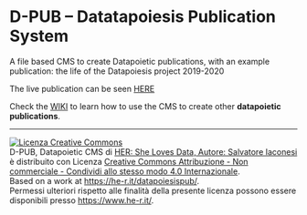 # D-PUB – Datatapoiesis Publication System
A file based CMS to create Datapoietic publications, with an example publication: the life of the Datapoiesis project 2019-2020


The live publication can be seen [HERE](https://he-r.it/datapoiesispub/) 

Check the [WIKI](https://github.com/xdxdVSxdxd/DatapoiesisPub/wiki) to learn how to use the CMS to create other **datapoietic publications**.


---


<a rel="license" href="http://creativecommons.org/licenses/by-nc-sa/4.0/"><img alt="Licenza Creative Commons" style="border-width:0" src="https://i.creativecommons.org/l/by-nc-sa/4.0/88x31.png" /></a><br /><span xmlns:dct="http://purl.org/dc/terms/" href="http://purl.org/dc/dcmitype/InteractiveResource" property="dct:title" rel="dct:type">D-PUB, Datapoietic CMS</span> di <a xmlns:cc="http://creativecommons.org/ns#" href="https://github.com/xdxdVSxdxd/DatapoiesisPub" property="cc:attributionName" rel="cc:attributionURL">HER: She Loves Data, Autore: Salvatore Iaconesi</a> è distribuito con Licenza <a rel="license" href="http://creativecommons.org/licenses/by-nc-sa/4.0/">Creative Commons Attribuzione - Non commerciale - Condividi allo stesso modo 4.0 Internazionale</a>.<br />Based on a work at <a xmlns:dct="http://purl.org/dc/terms/" href="https://he-r.it/datapoiesispub/" rel="dct:source">https://he-r.it/datapoiesispub/</a>.<br />Permessi ulteriori rispetto alle finalità della presente licenza possono essere disponibili presso <a xmlns:cc="http://creativecommons.org/ns#" href="https://www.he-r.it/" rel="cc:morePermissions">https://www.he-r.it/</a>.
